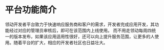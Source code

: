 # 平台功能简介

领动开发者平台致力于快速响应服务商和客户的需求，开发者完成应用开发，其功能经过对应的管理员审核后，即可在该范围内上线使用。
而不用走领动每周四统一的版本发布，如果该应用适用性很好，还可以向上提升服务范围，让更多的人使用。随着平台的扩大，相应的开发者社区也日益壮大。
	